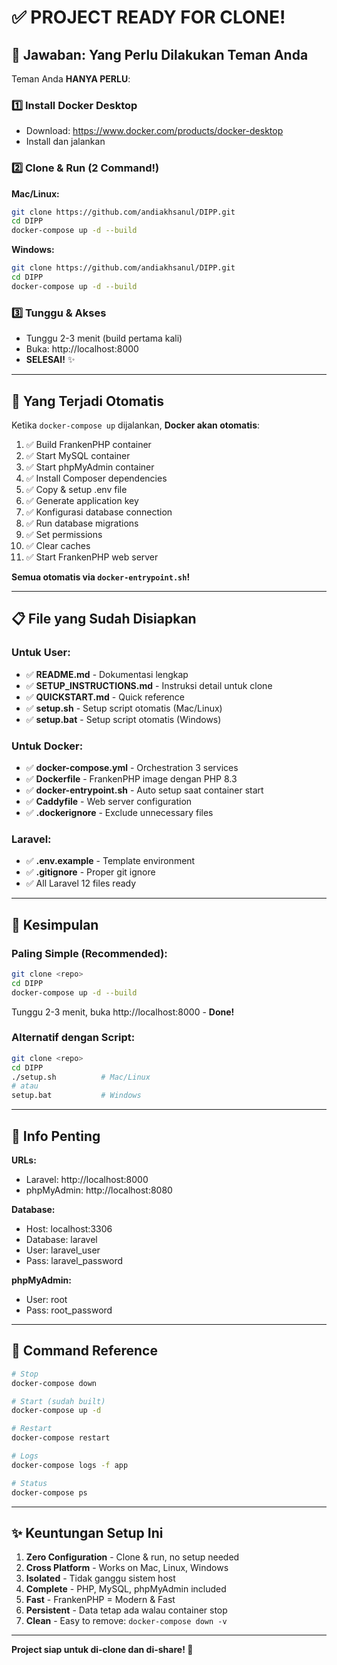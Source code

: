 # ✅ PROJECT READY FOR CLONE!

## 🎯 Jawaban: Yang Perlu Dilakukan Teman Anda

Teman Anda **HANYA PERLU**:

### 1️⃣ Install Docker Desktop
- Download: https://www.docker.com/products/docker-desktop
- Install dan jalankan

### 2️⃣ Clone & Run (2 Command!)

**Mac/Linux:**
```bash
git clone https://github.com/andiakhsanul/DIPP.git
cd DIPP
docker-compose up -d --build
```

**Windows:**
```bash
git clone https://github.com/andiakhsanul/DIPP.git
cd DIPP
docker-compose up -d --build
```

### 3️⃣ Tunggu & Akses
- Tunggu 2-3 menit (build pertama kali)
- Buka: http://localhost:8000
- **SELESAI!** ✨

---

## 🤖 Yang Terjadi Otomatis

Ketika `docker-compose up` dijalankan, **Docker akan otomatis**:

1. ✅ Build FrankenPHP container
2. ✅ Start MySQL container
3. ✅ Start phpMyAdmin container  
4. ✅ Install Composer dependencies
5. ✅ Copy & setup .env file
6. ✅ Generate application key
7. ✅ Konfigurasi database connection
8. ✅ Run database migrations
9. ✅ Set permissions
10. ✅ Clear caches
11. ✅ Start FrankenPHP web server

**Semua otomatis via `docker-entrypoint.sh`!**

---

## 📋 File yang Sudah Disiapkan

### Untuk User:
- ✅ **README.md** - Dokumentasi lengkap
- ✅ **SETUP_INSTRUCTIONS.md** - Instruksi detail untuk clone
- ✅ **QUICKSTART.md** - Quick reference
- ✅ **setup.sh** - Setup script otomatis (Mac/Linux)
- ✅ **setup.bat** - Setup script otomatis (Windows)

### Untuk Docker:
- ✅ **docker-compose.yml** - Orchestration 3 services
- ✅ **Dockerfile** - FrankenPHP image dengan PHP 8.3
- ✅ **docker-entrypoint.sh** - Auto setup saat container start
- ✅ **Caddyfile** - Web server configuration
- ✅ **.dockerignore** - Exclude unnecessary files

### Laravel:
- ✅ **.env.example** - Template environment
- ✅ **.gitignore** - Proper git ignore
- ✅ All Laravel 12 files ready

---

## 🎯 Kesimpulan

### Paling Simple (Recommended):
```bash
git clone <repo>
cd DIPP
docker-compose up -d --build
```

Tunggu 2-3 menit, buka http://localhost:8000 - **Done!**

### Alternatif dengan Script:
```bash
git clone <repo>
cd DIPP
./setup.sh          # Mac/Linux
# atau
setup.bat           # Windows
```

---

## 🔑 Info Penting

**URLs:**
- Laravel: http://localhost:8000
- phpMyAdmin: http://localhost:8080

**Database:**
- Host: localhost:3306
- Database: laravel
- User: laravel_user
- Pass: laravel_password

**phpMyAdmin:**
- User: root
- Pass: root_password

---

## 📝 Command Reference

```bash
# Stop
docker-compose down

# Start (sudah built)
docker-compose up -d

# Restart
docker-compose restart

# Logs
docker-compose logs -f app

# Status
docker-compose ps
```

---

## ✨ Keuntungan Setup Ini

1. **Zero Configuration** - Clone & run, no setup needed
2. **Cross Platform** - Works on Mac, Linux, Windows
3. **Isolated** - Tidak ganggu sistem host
4. **Complete** - PHP, MySQL, phpMyAdmin included
5. **Fast** - FrankenPHP = Modern & Fast
6. **Persistent** - Data tetap ada walau container stop
7. **Clean** - Easy to remove: `docker-compose down -v`

---

**Project siap untuk di-clone dan di-share! 🚀**
